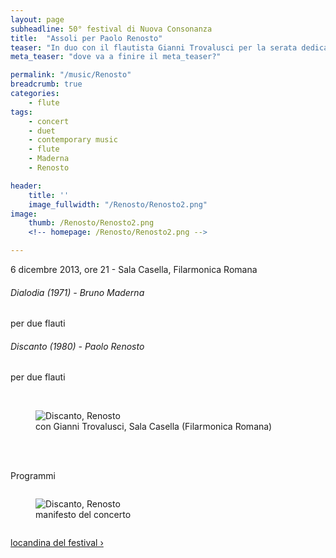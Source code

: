 ```yaml
---
layout: page
subheadline: 50° festival di Nuova Consonanza
title:  "Assoli per Paolo Renosto"
teaser: "In duo con il flautista Gianni Trovalusci per la serata dedicata alle musiche di Paolo Renosto."
meta_teaser: "dove va a finire il meta_teaser?"

permalink: "/music/Renosto"
breadcrumb: true
categories:
    - flute
tags:
    - concert
    - duet
    - contemporary music
    - flute
    - Maderna
    - Renosto

header:
    title: ''
    image_fullwidth: "/Renosto/Renosto2.png"
image:
    thumb: /Renosto/Renosto2.png
    <!-- homepage: /Renosto/Renosto2.png -->

---
```


6 dicembre 2013, ore 21 - Sala Casella, Filarmonica Romana

###### Dialodia (1971) - *Bruno Maderna*
per due flauti



###### Discanto (1980) - *Paolo Renosto*
per due flauti

<p></br></p>

<figure>
  <img src="{{ site.url }}/images/Renosto/Renosto3.png" alt="Discanto, Renosto">
  <figcaption>con Gianni Trovalusci, Sala Casella (Filarmonica Romana)</figcaption>
</figure>

<p></br></p>

  <p align="left">
  </br>Programmi</br>
  </p>

<div class="row">
  <div class="large-6 columns">
  <figure>
    <img src="{{ site.url }}/images/Renosto/Renosto1.jpg" alt="Discanto, Renosto">
    <figcaption>manifesto del concerto</figcaption>
  </figure>
  </div>
  <div class="large-6 columns">
  <p align="center">
  <a class="radius button small" href="http://www.nuovaconsonanza.it/admin/gestione_file/9259433056_locandinadefinitiva.pdf" target="_blank">locandina del festival ›</a>
  </p>
  </div>
</div>
